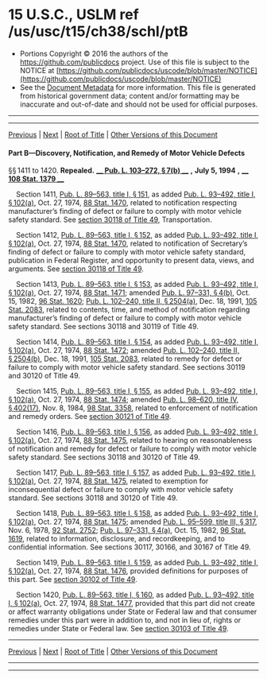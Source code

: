 ---
---

# 15 U.S.C., USLM ref /us/usc/t15/ch38/schI/ptB

* Portions Copyright © 2016 the authors of the https://github.com/publicdocs project.
  Use of this file is subject to the NOTICE at [https://github.com/publicdocs/uscode/blob/master/NOTICE](https://github.com/publicdocs/uscode/blob/master/NOTICE)
* See the [Document Metadata](././../../../../../..//README.md) for more information.
  This file is generated from historical government data; content and/or formatting may be inaccurate and out-of-date and should not be used for official purposes.

----------
----------

[Previous](./../../../../../..//us/usc/t15/ch38/schI/ptA/m__us_usc_t15_s1393.md) | [Next](./../../../../../..//us/usc/t15/ch38/schII/m__us_usc_t15_ch38_schII.md) | [Root of Title](./../../../../../../) | [Other Versions of this Document](https://publicdocs.github.io/go/links?ns=uslm&ref=%2Fus%2Fusc%2Ft15%2Fch38%2FschI%2FptB)

#### Part B—Discovery, Notification, and Remedy of Motor Vehicle Defects

§§ 1411 to 1420. __Repealed.__  __[__  __Pub. L. 103–272, § 7(b)__  __][/us/pl/103/272/s7/b]__  __,__  __July 5, 1994__  __,__  __[__  __108 Stat. 1379__  __][/us/stat/108/1379]__ 

    Section 1411, [Pub. L. 89–563, title I, § 151][/us/pl/89/563/s151], as added [Pub. L. 93–492, title I, § 102(a)][/us/pl/93/492/s102/a], Oct. 27, 1974, [88 Stat. 1470][/us/stat/88/1470], related to notification respecting manufacturer’s finding of defect or failure to comply with motor vehicle safety standard. See [section 30118 of Title 49][/us/usc/t49/s30118], Transportation.

    Section 1412, [Pub. L. 89–563, title I, § 152][/us/pl/89/563/s152], as added [Pub. L. 93–492, title I, § 102(a)][/us/pl/93/492/s102/a], Oct. 27, 1974, [88 Stat. 1470][/us/stat/88/1470], related to notification of Secretary’s finding of defect or failure to comply with motor vehicle safety standard, publication in Federal Register, and opportunity to present data, views, and arguments. See [section 30118 of Title 49][/us/usc/t49/s30118].

    Section 1413, [Pub. L. 89–563, title I, § 153][/us/pl/89/563/s153], as added [Pub. L. 93–492, title I, § 102(a)][/us/pl/93/492/s102/a], Oct. 27, 1974, [88 Stat. 1471][/us/stat/88/1471]; amended [Pub. L. 97–331, § 4(b)][/us/pl/97/331/s4/b], Oct. 15, 1982, [96 Stat. 1620][/us/stat/96/1620]; [Pub. L. 102–240, title II, § 2504(a)][/us/pl/102/240/s2504/a], Dec. 18, 1991, [105 Stat. 2083][/us/stat/105/2083], related to contents, time, and method of notification regarding manufacturer’s finding of defect or failure to comply with motor vehicle safety standard. See sections 30118 and 30119 of Title 49.

    Section 1414, [Pub. L. 89–563, title I, § 154][/us/pl/89/563/s154], as added [Pub. L. 93–492, title I, § 102(a)][/us/pl/93/492/s102/a], Oct. 27, 1974, [88 Stat. 1472][/us/stat/88/1472]; amended [Pub. L. 102–240, title II, § 2504(b)][/us/pl/102/240/s2504/b], Dec. 18, 1991, [105 Stat. 2083][/us/stat/105/2083], related to remedy for defect or failure to comply with motor vehicle safety standard. See sections 30119 and 30120 of Title 49.

    Section 1415, [Pub. L. 89–563, title I, § 155][/us/pl/89/563/s155], as added [Pub. L. 93–492, title I, § 102(a)][/us/pl/93/492/s102/a], Oct. 27, 1974, [88 Stat. 1474][/us/stat/88/1474]; amended [Pub. L. 98–620, title IV, § 402(17)][/us/pl/98/620/s402/17], Nov. 8, 1984, [98 Stat. 3358][/us/stat/98/3358], related to enforcement of notification and remedy orders. See [section 30121 of Title 49][/us/usc/t49/s30121].

    Section 1416, [Pub. L. 89–563, title I, § 156][/us/pl/89/563/s156], as added [Pub. L. 93–492, title I, § 102(a)][/us/pl/93/492/s102/a], Oct. 27, 1974, [88 Stat. 1475][/us/stat/88/1475], related to hearing on reasonableness of notification and remedy for defect or failure to comply with motor vehicle safety standard. See sections 30118 and 30120 of Title 49.

    Section 1417, [Pub. L. 89–563, title I, § 157][/us/pl/89/563/s157], as added [Pub. L. 93–492, title I, § 102(a)][/us/pl/93/492/s102/a], Oct. 27, 1974, [88 Stat. 1475][/us/stat/88/1475], related to exemption for inconsequential defect or failure to comply with motor vehicle safety standard. See sections 30118 and 30120 of Title 49.

    Section 1418, [Pub. L. 89–563, title I, § 158][/us/pl/89/563/s158], as added [Pub. L. 93–492, title I, § 102(a)][/us/pl/93/492/s102/a], Oct. 27, 1974, [88 Stat. 1475][/us/stat/88/1475]; amended [Pub. L. 95–599, title III, § 317][/us/pl/95/599/s317], Nov. 6, 1978, [92 Stat. 2752][/us/stat/92/2752]; [Pub. L. 97–331, § 4(a)][/us/pl/97/331/s4/a], Oct. 15, 1982, [96 Stat. 1619][/us/stat/96/1619], related to information, disclosure, and recordkeeping, and to confidential information. See sections 30117, 30166, and 30167 of Title 49.

    Section 1419, [Pub. L. 89–563, title I, § 159][/us/pl/89/563/s159], as added [Pub. L. 93–492, title I, § 102(a)][/us/pl/93/492/s102/a], Oct. 27, 1974, [88 Stat. 1476][/us/stat/88/1476], provided definitions for purposes of this part. See [section 30102 of Title 49][/us/usc/t49/s30102].

    Section 1420, [Pub. L. 89–563, title I, § 160][/us/pl/89/563/s160], as added [Pub. L. 93–492, title I, § 102(a)][/us/pl/93/492/s102/a], Oct. 27, 1974, [88 Stat. 1477][/us/stat/88/1477], provided that this part did not create or affect warranty obligations under State or Federal law and that consumer remedies under this part were in addition to, and not in lieu of, rights or remedies under State or Federal law. See [section 30103 of Title 49][/us/usc/t49/s30103].

----------

[Previous](./../../../../../..//us/usc/t15/ch38/schI/ptA/m__us_usc_t15_s1393.md) | [Next](./../../../../../..//us/usc/t15/ch38/schII/m__us_usc_t15_ch38_schII.md) | [Root of Title](./../../../../../../) | [Other Versions of this Document](https://publicdocs.github.io/go/links?ns=uslm&ref=%2Fus%2Fusc%2Ft15%2Fch38%2FschI%2FptB)

----------
----------

[/us/pl/103/272/s7/b]: https://publicdocs.github.io/go/links?ns=uslm&ref=%2Fus%2Fpl%2F103%2F272%2Fs7%2Fb
[/us/stat/108/1379]: https://publicdocs.github.io/go/links?ns=uslm&ref=%2Fus%2Fstat%2F108%2F1379
[/us/pl/89/563/s151]: https://publicdocs.github.io/go/links?ns=uslm&ref=%2Fus%2Fpl%2F89%2F563%2Fs151
[/us/pl/93/492/s102/a]: https://publicdocs.github.io/go/links?ns=uslm&ref=%2Fus%2Fpl%2F93%2F492%2Fs102%2Fa
[/us/stat/88/1470]: https://publicdocs.github.io/go/links?ns=uslm&ref=%2Fus%2Fstat%2F88%2F1470
[/us/usc/t49/s30118]: https://publicdocs.github.io/go/links?ns=uslm&ref=%2Fus%2Fusc%2Ft49%2Fs30118
[/us/pl/89/563/s152]: https://publicdocs.github.io/go/links?ns=uslm&ref=%2Fus%2Fpl%2F89%2F563%2Fs152
[/us/pl/93/492/s102/a]: https://publicdocs.github.io/go/links?ns=uslm&ref=%2Fus%2Fpl%2F93%2F492%2Fs102%2Fa
[/us/stat/88/1470]: https://publicdocs.github.io/go/links?ns=uslm&ref=%2Fus%2Fstat%2F88%2F1470
[/us/usc/t49/s30118]: https://publicdocs.github.io/go/links?ns=uslm&ref=%2Fus%2Fusc%2Ft49%2Fs30118
[/us/pl/89/563/s153]: https://publicdocs.github.io/go/links?ns=uslm&ref=%2Fus%2Fpl%2F89%2F563%2Fs153
[/us/pl/93/492/s102/a]: https://publicdocs.github.io/go/links?ns=uslm&ref=%2Fus%2Fpl%2F93%2F492%2Fs102%2Fa
[/us/stat/88/1471]: https://publicdocs.github.io/go/links?ns=uslm&ref=%2Fus%2Fstat%2F88%2F1471
[/us/pl/97/331/s4/b]: https://publicdocs.github.io/go/links?ns=uslm&ref=%2Fus%2Fpl%2F97%2F331%2Fs4%2Fb
[/us/stat/96/1620]: https://publicdocs.github.io/go/links?ns=uslm&ref=%2Fus%2Fstat%2F96%2F1620
[/us/pl/102/240/s2504/a]: https://publicdocs.github.io/go/links?ns=uslm&ref=%2Fus%2Fpl%2F102%2F240%2Fs2504%2Fa
[/us/stat/105/2083]: https://publicdocs.github.io/go/links?ns=uslm&ref=%2Fus%2Fstat%2F105%2F2083
[/us/pl/89/563/s154]: https://publicdocs.github.io/go/links?ns=uslm&ref=%2Fus%2Fpl%2F89%2F563%2Fs154
[/us/pl/93/492/s102/a]: https://publicdocs.github.io/go/links?ns=uslm&ref=%2Fus%2Fpl%2F93%2F492%2Fs102%2Fa
[/us/stat/88/1472]: https://publicdocs.github.io/go/links?ns=uslm&ref=%2Fus%2Fstat%2F88%2F1472
[/us/pl/102/240/s2504/b]: https://publicdocs.github.io/go/links?ns=uslm&ref=%2Fus%2Fpl%2F102%2F240%2Fs2504%2Fb
[/us/stat/105/2083]: https://publicdocs.github.io/go/links?ns=uslm&ref=%2Fus%2Fstat%2F105%2F2083
[/us/pl/89/563/s155]: https://publicdocs.github.io/go/links?ns=uslm&ref=%2Fus%2Fpl%2F89%2F563%2Fs155
[/us/pl/93/492/s102/a]: https://publicdocs.github.io/go/links?ns=uslm&ref=%2Fus%2Fpl%2F93%2F492%2Fs102%2Fa
[/us/stat/88/1474]: https://publicdocs.github.io/go/links?ns=uslm&ref=%2Fus%2Fstat%2F88%2F1474
[/us/pl/98/620/s402/17]: https://publicdocs.github.io/go/links?ns=uslm&ref=%2Fus%2Fpl%2F98%2F620%2Fs402%2F17
[/us/stat/98/3358]: https://publicdocs.github.io/go/links?ns=uslm&ref=%2Fus%2Fstat%2F98%2F3358
[/us/usc/t49/s30121]: https://publicdocs.github.io/go/links?ns=uslm&ref=%2Fus%2Fusc%2Ft49%2Fs30121
[/us/pl/89/563/s156]: https://publicdocs.github.io/go/links?ns=uslm&ref=%2Fus%2Fpl%2F89%2F563%2Fs156
[/us/pl/93/492/s102/a]: https://publicdocs.github.io/go/links?ns=uslm&ref=%2Fus%2Fpl%2F93%2F492%2Fs102%2Fa
[/us/stat/88/1475]: https://publicdocs.github.io/go/links?ns=uslm&ref=%2Fus%2Fstat%2F88%2F1475
[/us/pl/89/563/s157]: https://publicdocs.github.io/go/links?ns=uslm&ref=%2Fus%2Fpl%2F89%2F563%2Fs157
[/us/pl/93/492/s102/a]: https://publicdocs.github.io/go/links?ns=uslm&ref=%2Fus%2Fpl%2F93%2F492%2Fs102%2Fa
[/us/stat/88/1475]: https://publicdocs.github.io/go/links?ns=uslm&ref=%2Fus%2Fstat%2F88%2F1475
[/us/pl/89/563/s158]: https://publicdocs.github.io/go/links?ns=uslm&ref=%2Fus%2Fpl%2F89%2F563%2Fs158
[/us/pl/93/492/s102/a]: https://publicdocs.github.io/go/links?ns=uslm&ref=%2Fus%2Fpl%2F93%2F492%2Fs102%2Fa
[/us/stat/88/1475]: https://publicdocs.github.io/go/links?ns=uslm&ref=%2Fus%2Fstat%2F88%2F1475
[/us/pl/95/599/s317]: https://publicdocs.github.io/go/links?ns=uslm&ref=%2Fus%2Fpl%2F95%2F599%2Fs317
[/us/stat/92/2752]: https://publicdocs.github.io/go/links?ns=uslm&ref=%2Fus%2Fstat%2F92%2F2752
[/us/pl/97/331/s4/a]: https://publicdocs.github.io/go/links?ns=uslm&ref=%2Fus%2Fpl%2F97%2F331%2Fs4%2Fa
[/us/stat/96/1619]: https://publicdocs.github.io/go/links?ns=uslm&ref=%2Fus%2Fstat%2F96%2F1619
[/us/pl/89/563/s159]: https://publicdocs.github.io/go/links?ns=uslm&ref=%2Fus%2Fpl%2F89%2F563%2Fs159
[/us/pl/93/492/s102/a]: https://publicdocs.github.io/go/links?ns=uslm&ref=%2Fus%2Fpl%2F93%2F492%2Fs102%2Fa
[/us/stat/88/1476]: https://publicdocs.github.io/go/links?ns=uslm&ref=%2Fus%2Fstat%2F88%2F1476
[/us/usc/t49/s30102]: https://publicdocs.github.io/go/links?ns=uslm&ref=%2Fus%2Fusc%2Ft49%2Fs30102
[/us/pl/89/563/s160]: https://publicdocs.github.io/go/links?ns=uslm&ref=%2Fus%2Fpl%2F89%2F563%2Fs160
[/us/pl/93/492/s102/a]: https://publicdocs.github.io/go/links?ns=uslm&ref=%2Fus%2Fpl%2F93%2F492%2Fs102%2Fa
[/us/stat/88/1477]: https://publicdocs.github.io/go/links?ns=uslm&ref=%2Fus%2Fstat%2F88%2F1477
[/us/usc/t49/s30103]: https://publicdocs.github.io/go/links?ns=uslm&ref=%2Fus%2Fusc%2Ft49%2Fs30103


